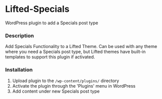 # Lifted-Specials
WordPress plugin to add a Specials post type

### Description

Add Specials Functionality to a Lifted Theme. Can be used with any theme where you need a Specials post type, but Lifted themes have built-in templates to support this plugin if activated.

### Installation

1. Upload plugin to the `/wp-content/plugins/` directory
2. Activate the plugin through the 'Plugins' menu in WordPress
3. Add content under new Specials post type